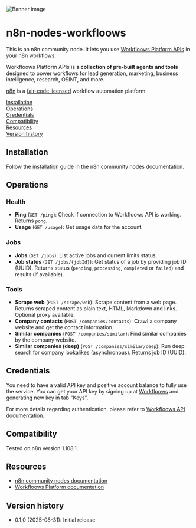 ![Banner image](https://user-images.githubusercontent.com/10284570/173569848-c624317f-42b1-45a6-ab09-f0ea3c247648.png)

# n8n-nodes-workfloows

This is an n8n community node. It lets you use [Workfloows Platform APIs](https://docs.workfloo.ws/) in your n8n workflows.

Workfloows Platform APIs is **a collection of pre-built agents and tools** designed to power workflows for lead generation, marketing, business intelligence, research, OSINT, and more.

[n8n](https://n8n.io/) is a [fair-code licensed](https://docs.n8n.io/reference/license/) workflow automation platform.

[Installation](#installation)  
[Operations](#operations)  
[Credentials](#credentials)  
[Compatibility](#compatibility)  
[Resources](#resources)  
[Version history](#version-history)  

## Installation

Follow the [installation guide](https://docs.n8n.io/integrations/community-nodes/installation/) in the n8n community nodes documentation.

## Operations

### Health

- **Ping** (`GET /ping`): Check if connection to Workfloows API is working. Returns `pong`. 
- **Usage** (`GET /usage`): Get usage data for the account.

### Jobs

- **Jobs** (`GET /jobs`): List active jobs and current limits status.
- **Job status** (`GET /jobs/{jobId}`): Get status of a job by providing job ID (UUID). Returns status (`pending`, `processing`, `completed` or `failed`) and results (if available).

### Tools

- **Scrape web** (`POST /scrape/web`): Scrape content from a web page. Returns scraped content as plain text, HTML, Markdown and links. Optional proxy available.
- **Company contacts** (`POST /companies/contacts`): Crawl a company website and get the contact information.
- **Similar companies** (`POST /companies/similar`): Find similar companies by the company website.
- **Similar companies (deep)** (`POST /companies/similar/deep`): Run deep search for company lookalikes (asynchronous). Returns job ID (UUID).

## Credentials

You need to have a valid API key and positive account balance to fully use the service. You can get your API key by signing up at [Workfloows](https://workfloo.ws/login) and generating new key in tab "Keys". 

For more details regarding authentication, please refer to [Workfloows API documentation](https://docs.workfloo.ws/api-reference/authentication).

## Compatibility

Tested on n8n version 1.108.1. 

## Resources

* [n8n community nodes documentation](https://docs.n8n.io/integrations/#community-nodes)
* [Workfloows Platform documentation](https://docs.workfloo.ws/)

## Version history

- 0.1.0 (2025-08-31): Initial release



